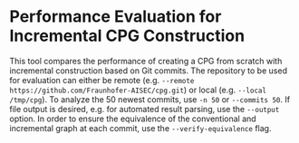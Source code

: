 # Performance Evaluation for Incremental CPG Construction

This tool compares the performance of creating a CPG from scratch with incremental construction based on Git commits.
The repository to be used for evaluation can either be remote (e.g. `--remote https://github.com/Fraunhofer-AISEC/cpg.git`)
or local (e.g. `--local /tmp/cpg`). To analyze the 50 newest commits, use `-n 50` or `--commits 50`.
If file output is desired, e.g. for automated result parsing, use the `--output` option.
In order to ensure the equivalence of the conventional and incremental graph at each commit,
use the `--verify-equivalence` flag.
